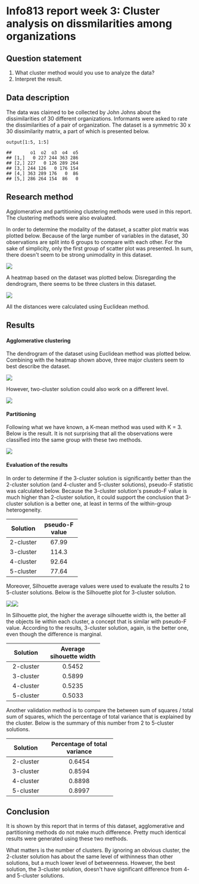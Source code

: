 Info813 report week 3: Cluster analysis on dissmilarities among organizations
=============================================================================

Question statement
------------------

1.  What cluster method would you use to analyze the data?
2.  Interpret the result.

Data description
----------------

The data was claimed to be collected by John Johns about the
dissimilarities of 30 different organizations. Informants were asked to
rate the dissimilarities of a pair of organization. The dataset is a
symmetric 30 x 30 dissimilarity matrix, a part of which is presented
below.

    output[1:5, 1:5]

    ##       o1  o2  o3  o4  o5
    ## [1,]   0 227 244 363 286
    ## [2,] 227   0 126 289 264
    ## [3,] 244 126   0 176 154
    ## [4,] 363 289 176   0  86
    ## [5,] 286 264 154  86   0

Research method
---------------

Agglomerative and partitioning clustering methods were used in this
report. The clustering methods were also evaluated.

In order to determine the modality of the dataset, a scatter plot matrix
was plotted below. Because of the large number of variables in the
dataset, 30 observations are split into 6 groups to compare with each
other. For the sake of simplicity, only the first group of scatter plot
was presented. In sum, there doesn't seem to be strong unimodality in
this dataset.

![](Report_3_files/figure-markdown_strict/unnamed-chunk-2-1.png)<!-- -->

A heatmap based on the dataset was plotted below. Disregarding the
dendrogram, there seems to be three clusters in this dataset.

![](Report_3_files/figure-markdown_strict/unnamed-chunk-3-1.png)<!-- -->

All the distances were calculated using Euclidean method.

Results
-------

#### Agglomerative clustering

The dendrogram of the dataset using Euclidean method was plotted below.
Combining with the heatmap shown above, three major clusters seem to
best describe the dataset.

![](Report_3_files/figure-markdown_strict/unnamed-chunk-5-1.png)<!-- -->

However, two-cluster solution could also work on a different level.

![](Report_3_files/figure-markdown_strict/unnamed-chunk-6-1.png)<!-- -->

#### Partitioning

Following what we have known, a K-mean method was used with K = 3. Below
is the result. It is not surprising that all the observations were
classified into the same group with these two methods.

![](Report_3_files/figure-markdown_strict/unnamed-chunk-7-1.png)<!-- -->

#### Evaluation of the results

In order to determine if the 3-cluster solution is significantly better
than the 2-cluster solution (and 4-cluster and 5-cluster solutions),
pseudo-F statistic was calculated below. Because the 3-cluster
solution's pseudo-F value is much higher than 2-cluster solution, it
could support the conclusion that 3-cluster solution is a better one, at
least in terms of the within-group heterogeneity.

<table style="width:38%;">
<colgroup>
<col width="15%" />
<col width="22%" />
</colgroup>
<thead>
<tr class="header">
<th align="center">Solution</th>
<th align="center">pseudo-F value</th>
</tr>
</thead>
<tbody>
<tr class="odd">
<td align="center">2-cluster</td>
<td align="center">67.99</td>
</tr>
<tr class="even">
<td align="center">3-cluster</td>
<td align="center">114.3</td>
</tr>
<tr class="odd">
<td align="center">4-cluster</td>
<td align="center">92.64</td>
</tr>
<tr class="even">
<td align="center">5-cluster</td>
<td align="center">77.64</td>
</tr>
</tbody>
</table>

Moreover, Silhouette average values were used to evaluate the results 2
to 5-cluster solutions. Below is the Silhouette plot for 3-cluster
solution.

![](Report_3_files/figure-markdown_strict/unnamed-chunk-9-1.png)<!-- -->![](Report_3_files/figure-markdown_strict/unnamed-chunk-9-2.png)<!-- -->

In Silhouette plot, the higher the average silhouette width is, the
better all the objects lie within each cluster, a concept that is
similar with pseudo-F value. According to the results, 3-cluster
solution, again, is the better one, even though the difference is
marginal.

<table style="width:50%;">
<colgroup>
<col width="15%" />
<col width="34%" />
</colgroup>
<thead>
<tr class="header">
<th align="center">Solution</th>
<th align="center">Average sihouette width</th>
</tr>
</thead>
<tbody>
<tr class="odd">
<td align="center">2-cluster</td>
<td align="center">0.5452</td>
</tr>
<tr class="even">
<td align="center">3-cluster</td>
<td align="center">0.5899</td>
</tr>
<tr class="odd">
<td align="center">4-cluster</td>
<td align="center">0.5235</td>
</tr>
<tr class="even">
<td align="center">5-cluster</td>
<td align="center">0.5033</td>
</tr>
</tbody>
</table>

Another validation method is to compare the between sum of squares /
total sum of squares, which the percentage of total variance that is
explained by the cluster. Below is the summary of this number from 2 to
5-cluster solutions.

<table style="width:57%;">
<colgroup>
<col width="15%" />
<col width="41%" />
</colgroup>
<thead>
<tr class="header">
<th align="center">Solution</th>
<th align="center">Percentage of total variance</th>
</tr>
</thead>
<tbody>
<tr class="odd">
<td align="center">2-cluster</td>
<td align="center">0.6454</td>
</tr>
<tr class="even">
<td align="center">3-cluster</td>
<td align="center">0.8594</td>
</tr>
<tr class="odd">
<td align="center">4-cluster</td>
<td align="center">0.8898</td>
</tr>
<tr class="even">
<td align="center">5-cluster</td>
<td align="center">0.8997</td>
</tr>
</tbody>
</table>

Conclusion
----------

It is shown by this report that in terms of this dataset, agglomerative
and partitioning methods do not make much difference. Pretty much
identical results were generated using these two methods.

What matters is the number of clusters. By ignoring an obvious cluster,
the 2-cluster solution has about the same level of withinness than other
solutions, but a much lower level of betweenness. However, the best
solution, the 3-cluster solution, doesn't have significant difference
from 4- and 5-cluster solutions.

